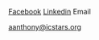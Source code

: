 [Facebook](http://www.facebook.com/andreanthony88)
[Linkedin](http://www.linkedin.com/in/andre-anthony)
Email

aanthony@icstars.org
